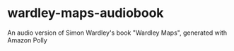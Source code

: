 # wardley-maps-audiobook
An audio version of Simon Wardley's book "Wardley Maps", generated with Amazon Polly
